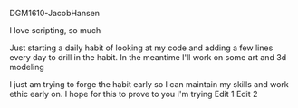 DGM1610-JacobHansen

I love scripting, so much

Just starting a daily habit of looking at my code and adding a few lines every day to drill in the habit. In the meantime I'll work on some art and 3d modeling

I just am trying to forge the habit early so I can maintain my skills and work ethic early on. I hope for this to prove to you I'm trying
Edit 1
Edit 2
